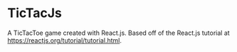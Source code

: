 # TicTacJs
A TicTacToe game created with React.js. Based off of the React.js tutorial at https://reactjs.org/tutorial/tutorial.html.
